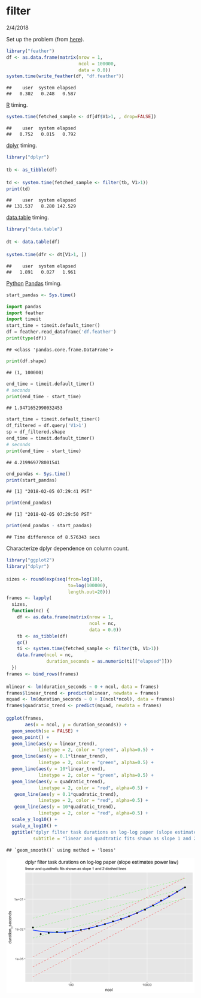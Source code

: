 filter
================
2/4/2018

Set up the problem (from [here](https://github.com/tidyverse/dplyr/issues/3335)).

``` r
library("feather")
df <- as.data.frame(matrix(nrow = 1, 
                           ncol = 100000,
                           data = 0.0))
system.time(write_feather(df, "df.feather"))
```

    ##    user  system elapsed 
    ##   0.302   0.248   0.587

[R](https://www.r-project.org) timing.

``` r
system.time(fetched_sample <- df[df$V1>1, , drop=FALSE])
```

    ##    user  system elapsed 
    ##   0.752   0.015   0.792

[dplyr](https://CRAN.R-project.org/package=dplyr) timing.

``` r
library("dplyr")

tb <- as_tibble(df)

td <- system.time(fetched_sample <- filter(tb, V1>1))
print(td)
```

    ##    user  system elapsed 
    ## 131.537   8.280 142.529

[data.table](https://CRAN.R-project.org/package=data.table) timing.

``` r
library("data.table")

dt <- data.table(df)

system.time(dfr <- dt[V1>1, ])
```

    ##    user  system elapsed 
    ##   1.891   0.027   1.961

[Python](https://www.python.org) [Pandas](https://pandas.pydata.org) timing.

``` r
start_pandas <- Sys.time()
```

``` python
import pandas
import feather
import timeit
start_time = timeit.default_timer()
df = feather.read_dataframe('df.feather')
print(type(df))
```

    ## <class 'pandas.core.frame.DataFrame'>

``` python
print(df.shape)
```

    ## (1, 100000)

``` python
end_time = timeit.default_timer()
# seconds
print(end_time - start_time)
```

    ## 1.9471652990032453

``` python
start_time = timeit.default_timer()
df_filtered = df.query('V1>1')
sp = df_filtered.shape
end_time = timeit.default_timer()
# seconds
print(end_time - start_time)
```

    ## 4.219969778001541

``` r
end_pandas <- Sys.time()
print(start_pandas)
```

    ## [1] "2018-02-05 07:29:41 PST"

``` r
print(end_pandas)
```

    ## [1] "2018-02-05 07:29:50 PST"

``` r
print(end_pandas - start_pandas)
```

    ## Time difference of 8.576343 secs

Characterize dplyr dependence on column count.

``` r
library("ggplot2")
library("dplyr")

sizes <- round(exp(seq(from=log(10), 
                       to=log(100000), 
                       length.out=20)))
frames <- lapply(
  sizes,
  function(nc) {
    df <- as.data.frame(matrix(nrow = 1, 
                               ncol = nc,
                               data = 0.0))
    tb <- as_tibble(df)
    gc()
    ti <- system.time(fetched_sample <- filter(tb, V1>1))
    data.frame(ncol = nc, 
               duration_seconds = as.numeric(ti[["elapsed"]]))
  })
frames <- bind_rows(frames)

mlinear <- lm(duration_seconds ~ 0 + ncol, data = frames)
frames$linear_trend <- predict(mlinear, newdata = frames)
mquad <- lm(duration_seconds ~ 0 + I(ncol*ncol), data = frames)
frames$quadratic_trend <- predict(mquad, newdata = frames)

ggplot(frames, 
       aes(x = ncol, y = duration_seconds)) + 
  geom_smooth(se = FALSE) +
  geom_point() + 
  geom_line(aes(y = linear_trend),
            linetype = 2, color = "green", alpha=0.5) +
  geom_line(aes(y = 0.1*linear_trend),
            linetype = 2, color = "green", alpha=0.5) +
  geom_line(aes(y = 10*linear_trend),
            linetype = 2, color = "green", alpha=0.5) +
  geom_line(aes(y = quadratic_trend),
            linetype = 2, color = "red", alpha=0.5) +
   geom_line(aes(y = 0.1*quadratic_trend),
            linetype = 2, color = "red", alpha=0.5) +
   geom_line(aes(y = 10*quadratic_trend),
            linetype = 2, color = "red", alpha=0.5) +
  scale_y_log10() +
  scale_x_log10() + 
  ggtitle("dplyr filter task durations on log-log paper (slope estimates power law)",
          subtitle = "linear and quadtratic fits shown as slope 1 and 2 dashed lines")
```

    ## `geom_smooth()` using method = 'loess'

![](filter_files/figure-markdown_github/shape-1.png)
